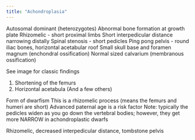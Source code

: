 ```yaml
---
title: "Achondroplasia"
---
```

Autosomal dominant (heterozygotes)
Abnormal bone formation at growth plate
Rhizomelic - short proximal limbs
Short interpedicular distance narrowing distally
Spinal stenosis - short pedicles
Ping pong pelvis - round iliac bones, horizontal acetabular roof
Small skull base and foramen magnum (enchondral ossification)
Normal sized calvarium (membranous ossification)

See image for classic findings

1. Shortening of the femurs
2. Horizontal acetabula
(And a few others)

Form of dwarfism
This is a rhizomelic process (means the femurs and humeri are short)
Advanced paternal age is a risk factor
Note: typically the pedicles widen as you go down the vertebral bodies; however, they get more NARROW in achondroplastic dwarfs

Rhizomelic, decreased interpedicular distance, tombstone pelvis

